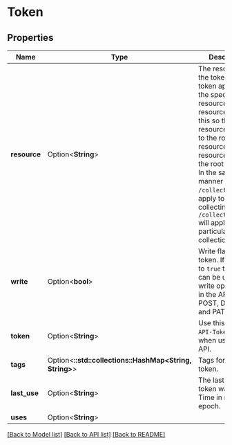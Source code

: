 # Token

## Properties

Name | Type | Description | Notes
------------ | ------------- | ------------- | -------------
**resource** | Option<**String**> | The resource of the token.  The token applies to the specified resource and any resources below this so the resource `/` applies to the root resource and any resource below the root resource. In the same manner `/collections` will apply to all collectins while `/collections/{id}` will apply to that particular collection. | [optional]
**write** | Option<**bool**> | Write flag for token.  If this is set to `true` the token can be used for write operations in the API such as POST, DELETE and PATCH. | [optional]
**token** | Option<**String**> | Use this in the `X-API-Token` header when using the API. | [optional]
**tags** | Option<**::std::collections::HashMap<String, String>**> | Tags for the token. | [optional]
**last_use** | Option<**String**> | The last time the token was used. Time in ms since epoch. | [optional]
**uses** | Option<**String**> |  | [optional]

[[Back to Model list]](../README.md#documentation-for-models) [[Back to API list]](../README.md#documentation-for-api-endpoints) [[Back to README]](../README.md)


